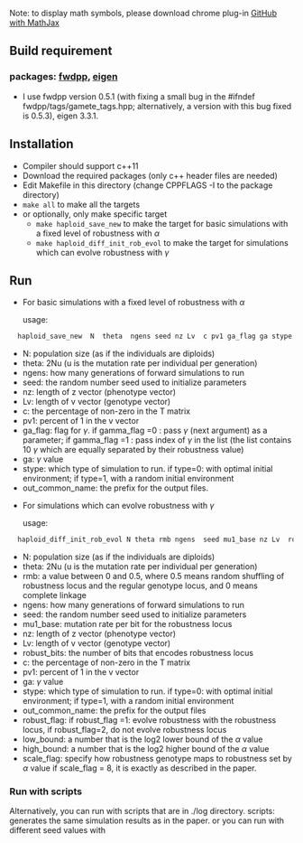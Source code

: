 
Note: to display math symbols, please download chrome plug-in [GitHub with MathJax](https://chrome.google.com/webstore/detail/github-with-mathjax/ioemnmodlmafdkllaclgeombjnmnbima?hl=en)

## Build requirement
### packages: [fwdpp](https://github.com/molpopgen/fwdpp), [eigen](http://eigen.tuxfamily.org/index.php?title=Main_Page)
- I use fwdpp version 0.5.1 (with fixing a small bug in the #ifndef fwdpp/tags/gamete_tags.hpp; alternatively, a version with this bug 
fixed is 0.5.3), eigen 3.3.1.

## Installation
- Compiler should support c++11
- Download the required packages (only c++ header files are needed)
- Edit Makefile in this directory (change CPPFLAGS -I to the package directory)
- `make all` to make all the targets
- or optionally, only make specific target
  +  `make haploid_save_new` to make the target for basic simulations with a fixed level of robustness with  $\alpha$
  + `make haploid_diff_init_rob_evol` to make the target for simulations which can evolve robustness with $\gamma$

## Run
- For basic simulations with a fixed level of robustness with  $\alpha$

  usage:

```bash
  haploid_save_new  N  theta  ngens seed nz Lv  c pv1 ga_flag ga stype out_common_name
```
  + N: population size (as if the individuals are diploids)
  + theta: 2Nu (u is the mutation rate per individual per generation)
  + ngens: how many generations of forward simulations to run
  + seed: the random number seed used to initialize parameters
  + nz: length of z vector (phenotype vector)
  + Lv: length of v vector (genotype vector)
  + c: the percentage of non-zero in the T matrix
  + pv1: percent of 1 in the v vector
  + ga_flag: flag for $\gamma$. if gamma_flag =0 : pass $\gamma$ (next argument) as a parameter;
    if gamma_flag =1 :  pass index of $\gamma$ in the list (the list contains 10 $\gamma$ which are equally separated by their robustness value)
  + ga: $\gamma$ value
  + stype: which type of simulation to run. if type=0: with optimal initial environment; if type=1, with a random initial environment
  + out_common_name: the prefix for the output files.

- For simulations which can evolve robustness with $\gamma$

  usage:

```bash
  haploid_diff_init_rob_evol N theta rmb ngens  seed mu1_base nz Lv  robust_bits  c pv1 ga stype out_common_name   robust_flag  low_bound high_bound  scale_flag
```

  + N: population size (as if the individuals are diploids)
  + theta: 2Nu (u is the mutation rate per individual per generation)
  + rmb: a value between 0 and 0.5, where 0.5 means random shuffling of robustness locus and the regular genotype locus, and 0 means complete linkage
  + ngens: how many generations of forward simulations to run
  + seed: the random number seed used to initialize parameters
  + mu1_base: mutation rate per bit for the robustness locus
  + nz: length of z vector (phenotype vector)
  + Lv: length of v vector (genotype vector)
  + robust_bits: the number of bits that encodes robustness locus
  + c: the percentage of non-zero in the T matrix
  + pv1: percent of 1 in the v vector
  + ga: $\gamma$ value
  + stype: which type of simulation to run. if type=0: with optimal initial environment; if type=1, with a random initial environment
  + out_common_name: the prefix for the output files
  + robust_flag: if robust_flag =1: evolve robustness with the robustness locus, if robust_flag=2, do not evolve robustness locus
  + low_bound: a number that is the log2 lower bound of the $\alpha$ value
  + high_bound:  a number that is the log2 higher bound of the $\alpha$ value
  + scale_flag: specify how robustness genotype maps to robustness set by $\alpha$ value
    if scale_flag = 8, it is exactly as described in the paper.

### Run with scripts
Alternatively, you can run with scripts that are in ./log directory.
scripts: generates the same simulation results as in the paper.
or you can run with different seed values with
